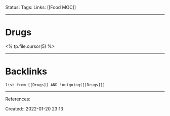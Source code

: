 Status: 
Tags: 
Links: [[Food MOC]]
___
# Drugs
<% tp.file.cursor(5) %>
___
# Backlinks
```dataview
list from [[Drugs]] AND !outgoing([[Drugs]])
```
___
References:

Created:: 2022-01-20 23:13
